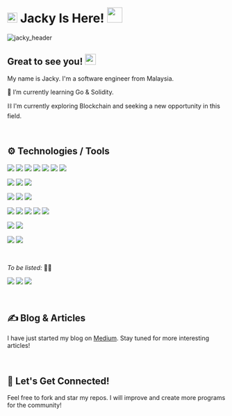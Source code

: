 # <img src="https://c.tenor.com/Iq8QI1fgidMAAAAi/palomax-location.gif" width="23px"> Jacky Is Here! <img src="https://c.tenor.com/VUH3A7tK-qgAAAAi/dm4uz3-foekoe.gif" width="35px">

<!--
**chihunkhaw/chihunkhaw** is a ✨ _special_ ✨ repository because its `README.md` (this file) appears on your GitHub profile.

Here are some ideas to get you started:

- 🔭 I’m currently working on ...
- 🌱 I’m currently learning ...
- 👯 I’m looking to collaborate on ...
- 🤔 I’m looking for help with ...
- 💬 Ask me about ...
- 📫 How to reach me: ...
- 😄 Pronouns: ...
- ⚡ Fun fact: ...
-->
![jacky_header](https://github.com/chihunkhaw/chihunkhaw/blob/main/github_profile_header.png?raw=true)


## Great to see you! <img src="https://c.tenor.com/xS_t2ANBv9UAAAAi/elsalla.gif" width="25px">
My name is Jacky. I'm a software engineer from Malaysia.


🌱 I’m currently learning Go & Solidity.

⛓️ I'm currently exploring Blockchain and seeking a new opportunity in this field.

<br />

## ⚙️ Technologies / Tools
[![](https://img.shields.io/badge/Code-Arduino%20C-success?style=flat&logo=Arduino&logoColor=white)](https://www.arduino.cc/)
[![](https://img.shields.io/badge/Code-C-success?style=flat&logo=C&logoColor=white)](https://github.com/chkjacky)
[![](https://img.shields.io/badge/Code-JavaScript-success?style=flat&logo=JavaScript&logoColor=white)](https://github.com/chkjacky)
[![](https://img.shields.io/badge/Code-Java-success?style=flat&logo=Java&logoColor=white)](https://www.java.com/en/)
[![](https://img.shields.io/badge/Code-PHP-success?style=flat&logo=PHP&logoColor=white)](https://www.php.net/)
[![](https://img.shields.io/badge/Code-Python-success?style=flat&logo=Python&logoColor=white)](https://www.python.org/)
[![](https://img.shields.io/badge/Code-Ruby-success?style=flat&logo=Ruby&logoColor=white)](https://rubyonrails.org/)

[![](https://img.shields.io/badge/Framework-CodeIgniter%204-informational?style=flat&logo=CodeIgniter&logoColor=white&color=blueviolet)](https://codeigniter.com/)
[![](https://img.shields.io/badge/Framework-Laravel%204-informational?style=flat&logo=Laravel&logoColor=white&color=blueviolet)](https://laravel.com/)
[![](https://img.shields.io/badge/Framework-Ruby%20on%20Rails%20-informational?style=flat&logo=Ruby%20on%20Rails&logoColor=white&color=blueviolet)](https://rubyonrails.org/)

[![](https://img.shields.io/badge/Database-MySQL-informational?style=flat&logo=MySQL&logoColor=white&color=green)](https://www.mysql.com/)
[![](https://img.shields.io/badge/Database-OracleSQL-informational?style=flat&logo=Oracle&logoColor=white&color=green)](https://www.oracle.com/database/technologies/appdev/sqldeveloper-landing.html)
[![](https://img.shields.io/badge/Database-PostgreSQL-informational?style=flat&logo=PostgreSQL&logoColor=white&color=green)](https://www.postgresql.org/)

[![](https://img.shields.io/badge/Tool-Docker-informational?style=flat&logo=Docker&logoColor=white&color=orange)](https://www.docker.com/)
[![](https://img.shields.io/badge/Tool-Git-informational?style=flat&logo=Git&logoColor=white&color=orange)](https://git-scm.com/)
[![](https://img.shields.io/badge/Tool-MySQL%20WorkBench-informational?style=flat&logo=MySQL&logoColor=white&color=orange)](https://www.mysql.com/products/workbench/)
[![](https://img.shields.io/badge/Tool-pgAdmin4-informational?style=flat&logo=PostgreSQL&logoColor=white&color=orange)](https://www.pgadmin.org/)
[![](https://img.shields.io/badge/Tool-Postman-informational?style=flat&logo=Postman&logoColor=white&color=orange)](https://www.postman.com/)

<!-- [![](https://img.shields.io/badge/Editor-Adruino%20IDE-informational?style=flat&logo=Arduino&logoColor=white&color=yellow)](https://www.arduino.cc/en/software) -->
<!-- [![](https://img.shields.io/badge/Editor-VS%20Code-informational?style=flat&logo=Visual%20Studio%20Code&logoColor=white&color=yellow)](https://code.visualstudio.com/) -->

[![](https://img.shields.io/badge/Cloud-GitHub-informational?style=flat&logo=GitHub&logoColor=white&color=informational)](https://github.com/)
[![](https://img.shields.io/badge/Cloud-Heroku-informational?style=flat&logo=Heroku&logoColor=white&color=informational)](https://www.heroku.com/)
<!-- [![](https://img.shields.io/badge/Cloud-SiteGround-informational?style=flat&logoColor=white&color=informational)](https://www.siteground.com/) -->

[![](https://img.shields.io/badge/API/SDK-Mailgun-informational?style=flat&logo=Mail.Ru&logoColor=white&color=red)](https://www.mailgun.com/)
[![](https://img.shields.io/badge/API/SDK-Stripe-informational?style=flat&logo=Stripe&logoColor=white&color=red)](https://stripe.com/en-gb-my)

<br />

*To be listed:* 👨‍🔬

<!-- [![](https://img.shields.io/badge/Cloud-AWS-informational?style=flat&logo=Amazon%20AWS&logoColor=white&color=cyan)](https://aws.amazon.com/) -->
<!-- [![](https://img.shields.io/badge/Code-Node.js-informational?style=flat&logo=Node.js&logoColor=white&color=cyan)](https://nodejs.org/en/) -->
<!-- [![](https://img.shields.io/badge/Code-React.js-informational?style=flat&logo=React&logoColor=white&color=cyan)](https://reactjs.org/) -->
[![](https://img.shields.io/badge/Code-Go-informational?style=flat&logo=Go&logoColor=white&color=cyan)](https://go.dev/)
[![](https://img.shields.io/badge/Code-Solidity-informational?style=flat&logo=Solidity&logoColor=white&color=cyan)](https://soliditylang.org/)
[![](https://img.shields.io/badge/Code-TypeScript-informational?style=flat&logo=TypeScript&logoColor=white&color=cyan)](https://www.typescriptlang.org/)
<!-- [![](https://img.shields.io/badge/Code-Web3.js-informational?style=flat&logo=Web3.js&logoColor=white&color=cyan)](https://web3js.readthedocs.io/en/v1.5.2/) -->
<!-- [![](https://img.shields.io/badge/Framework-Nest.js-informational?style=flat&logo=Node.js&logoColor=white&color=cyan)](https://nestjs.com/) -->
<!-- [![](https://img.shields.io/badge/Framework-Next.js-informational?style=flat&logo=Next.js&logoColor=white&color=cyan)](https://nextjs.org/) -->
<!-- [![](https://img.shields.io/badge/Framework-Vue.js-informational?style=flat&logo=Vue.js&logoColor=white&color=cyan)](https://vuejs.org/) -->
<!-- [![](https://img.shields.io/badge/ML/DL-Detectron2-cyan)](https://ai.facebook.com/tools/detectron2/) -->
<!-- [![](https://img.shields.io/badge/Tool-Coco%20Annotator-cyan)](https://github.com/jsbroks/coco-annotator) -->

<br />

## ✍️ Blog & Articles
I have just started my blog on [Medium](https://medium.com/@chkj). Stay tuned for more interesting articles!

<br />

## 🤝 Let's Get Connected!
Feel free to fork and star my repos. I will improve and create more programs for the community!

<br />

<!-- 
## 📊 My GitHub Stats (I'm new, only fewer data is displayed)
![Jacky's GitHub stats](https://github-readme-stats.vercel.app/api?username=chihunkhaw&show_icons=true&theme=radical)
-->
